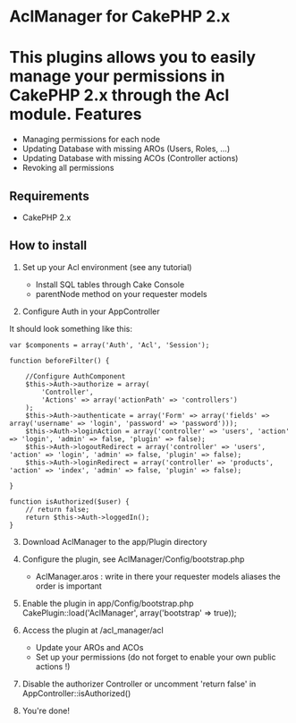 # AclManager for CakePHP 2.x

This plugins allows you to easily manage your permissions in CakePHP 2.x through the Acl module.
Features
========

* Managing permissions for each node
* Updating Database with missing AROs (Users, Roles, ...)
* Updating Database with missing ACOs (Controller actions)
* Revoking all permissions

Requirements
------------

* CakePHP 2.x

How to install
--------------

1. Set up your Acl environment (see any tutorial)
   * Install SQL tables through Cake Console
   * parentNode method on your requester models

2. Configure Auth in your AppController

It should look something like this:

	var $components = array('Auth', 'Acl', 'Session');
	
    function beforeFilter() {
    	
        //Configure AuthComponent
        $this->Auth->authorize = array(
        	'Controller',
        	'Actions' => array('actionPath' => 'controllers')
        );
		$this->Auth->authenticate = array('Form' => array('fields' => array('username' => 'login', 'password' => 'password')));
        $this->Auth->loginAction = array('controller' => 'users', 'action' => 'login', 'admin' => false, 'plugin' => false);
        $this->Auth->logoutRedirect = array('controller' => 'users', 'action' => 'login', 'admin' => false, 'plugin' => false);
        $this->Auth->loginRedirect = array('controller' => 'products', 'action' => 'index', 'admin' => false, 'plugin' => false);
        
    }

    function isAuthorized($user) {
        // return false;
        return $this->Auth->loggedIn();
    }

3. Download AclManager to the app/Plugin directory

4. Configure the plugin, see AclManager/Config/bootstrap.php
   * AclManager.aros : write in there your requester models aliases the order is important

5. Enable the plugin in app/Config/bootstrap.php
    CakePlugin::load('AclManager', array('bootstrap' => true));

6. Access the plugin at /acl_manager/acl
   * Update your AROs and ACOs
   * Set up your permissions (do not forget to enable your own public actions !)
   
7. Disable the authorizer Controller or uncomment 'return false' in AppController::isAuthorized()

8. You're done!
